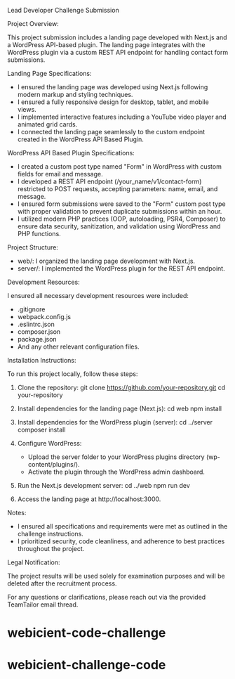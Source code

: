 Lead Developer Challenge Submission

Project Overview:

This project submission includes a landing page developed with Next.js and a WordPress API-based plugin. The landing page integrates with the WordPress plugin via a custom REST API endpoint for handling contact form submissions.

Landing Page Specifications:

- I ensured the landing page was developed using Next.js following modern markup and styling techniques.
- I ensured a fully responsive design for desktop, tablet, and mobile views.
- I implemented interactive features including a YouTube video player and animated grid cards.
- I connected the landing page seamlessly to the custom endpoint created in the WordPress API Based Plugin.

WordPress API Based Plugin Specifications:

- I created a custom post type named "Form" in WordPress with custom fields for email and message.
- I developed a REST API endpoint (/your_name/v1/contact-form) restricted to POST requests, accepting parameters: name, email, and message.
- I ensured form submissions were saved to the "Form" custom post type with proper validation to prevent duplicate submissions within an hour.
- I utilized modern PHP practices (OOP, autoloading, PSR4, Composer) to ensure data security, sanitization, and validation using WordPress and PHP functions.

Project Structure:

- web/: I organized the landing page development with Next.js.
- server/: I implemented the WordPress plugin for the REST API endpoint.

Development Resources:

I ensured all necessary development resources were included:

- .gitignore
- webpack.config.js
- .eslintrc.json
- composer.json
- package.json
- And any other relevant configuration files.

Installation Instructions:

To run this project locally, follow these steps:

1. Clone the repository:
   git clone https://github.com/your-repository.git
   cd your-repository

2. Install dependencies for the landing page (Next.js):
   cd web
   npm install

3. Install dependencies for the WordPress plugin (server):
   cd ../server
   composer install

4. Configure WordPress:

   - Upload the server folder to your WordPress plugins directory (wp-content/plugins/).
   - Activate the plugin through the WordPress admin dashboard.

5. Run the Next.js development server:
   cd ../web
   npm run dev

6. Access the landing page at http://localhost:3000.

Notes:

- I ensured all specifications and requirements were met as outlined in the challenge instructions.
- I prioritized security, code cleanliness, and adherence to best practices throughout the project.

Legal Notification:

The project results will be used solely for examination purposes and will be deleted after the recruitment process.

For any questions or clarifications, please reach out via the provided TeamTailor email thread.
# webicient-code-challenge
# webicient-challenge-code
